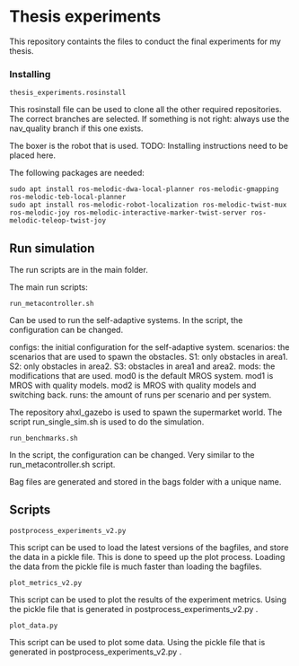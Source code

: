 # Thesis experiments

This repository containts the files to conduct the final experiments for my thesis.

### Installing

```
thesis_experiments.rosinstall
```
This rosinstall file can be used to clone all the other required repositories. The correct branches are selected. If something is not right: always use the nav_quality branch if this one exists.

The boxer is the robot that is used.
TODO: Installing instructions need to be placed here.

The following packages are needed:
```
sudo apt install ros-melodic-dwa-local-planner ros-melodic-gmapping ros-melodic-teb-local-planner
sudo apt install ros-melodic-robot-localization ros-melodic-twist-mux ros-melodic-joy ros-melodic-interactive-marker-twist-server ros-melodic-teleop-twist-joy
```

## Run simulation

The run scripts are in the main folder.

The main run scripts:
```
run_metacontroller.sh
```
Can be used to run the self-adaptive systems.
In the script, the configuration can be changed.

configs: the initial configuration for the self-adaptive system.
scenarios: the scenarios that are used to spawn the obstacles. S1: only obstacles in area1. S2: only obstacles in area2. S3: obstacles in area1 and area2.
mods: the modifications that are used. mod0 is the default MROS system. mod1 is MROS with quality models. mod2 is MROS with quality models and switching back.
runs: the amount of runs per scenario and per system.

The repository ahxl_gazebo is used to spawn the supermarket world.
The script run_single_sim.sh is used to do the simulation.

```
run_benchmarks.sh
```
In the script, the configuration can be changed. Very similar to the run_metacontroller.sh script.


Bag files are generated and stored in the bags folder with a unique name.

## Scripts
```
postprocess_experiments_v2.py 
```
This script can be used to load the latest versions of the bagfiles, and store the data in a pickle file. This is done to speed up the plot process. Loading the data from the pickle file is much faster than loading the bagfiles.

```
plot_metrics_v2.py
```
This script can be used to plot the results of the experiment metrics. Using the pickle file that is generated in postprocess_experiments_v2.py .

```
plot_data.py
```
This script can be used to plot some data. Using the pickle file that is generated in postprocess_experiments_v2.py .


